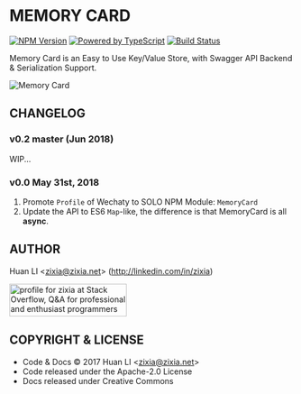 # MEMORY CARD

[![NPM Version](https://badge.fury.io/js/flash-store.svg)](https://badge.fury.io/js/flash-store)
[![Powered by TypeScript](https://img.shields.io/badge/Powered%20By-TypeScript-blue.svg)](https://www.typescriptlang.org/)
[![Build Status](https://travis-ci.com/zixia/memory-card.svg?branch=master)](https://travis-ci.com/zixia/memory-card)

Memory Card is an Easy to Use Key/Value Store, with Swagger API Backend &amp; Serialization Support.

![Memory Card](https://zixia.github.io/memory-card/images/memory-card-logo.png)

## CHANGELOG

### v0.2 master (Jun 2018)

WIP...

### v0.0 May 31st, 2018

1. Promote `Profile` of Wechaty to SOLO NPM Module: `MemoryCard`
1. Update the API to ES6 `Map`-like, the difference is that MemoryCard is all **async**.

## AUTHOR

Huan LI \<zixia@zixia.net\> (http://linkedin.com/in/zixia)

<a href="http://stackoverflow.com/users/1123955/zixia">
  <img src="http://stackoverflow.com/users/flair/1123955.png" width="208" height="58" alt="profile for zixia at Stack Overflow, Q&amp;A for professional and enthusiast programmers" title="profile for zixia at Stack Overflow, Q&amp;A for professional and enthusiast programmers">
</a>

## COPYRIGHT & LICENSE

* Code & Docs © 2017 Huan LI \<zixia@zixia.net\>
* Code released under the Apache-2.0 License
* Docs released under Creative Commons
